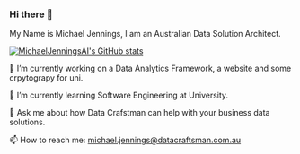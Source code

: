 ### Hi there 👋 

My Name is Michael Jennings, I am an Australian Data Solution Architect.

<!--
**MichaelJenningsAI/MichaelJenningsAI** is a ✨ _special_ ✨ repository because its `README.md` (this file) appears on your GitHub profile.

Here are some ideas to get you started:

- 🔭 I’m currently working on ...
- 🌱 I’m currently learning ...
- 👯 I’m looking to collaborate on ...
- 🤔 I’m looking for help with ...
- 💬 Ask me about ...
- 📫 How to reach me: ...
- ⚡ Fun fact: ...
-->

[![MichaelJenningsAI's GitHub stats](https://github-readme-stats.vercel.app/api?username=MichaelJenningsAI&show_icons=true&theme=dark)](https://github.com/MichaelJenningsAI/github-readme-stats)

🔭 I’m currently working on a Data Analytics Framework, a website and some crpytograpy for uni.

🌱 I’m currently learning Software Engineering at University.

💬 Ask me about how Data Crafstman can help with your business data solutions.

📫 How to reach me: michael.jennings@datacraftsman.com.au
